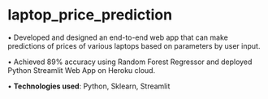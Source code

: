 # laptop_price_prediction

• Developed and designed an end-to-end web app that can make predictions of prices of various
laptops based on parameters by user input.

• Achieved 89% accuracy using Random Forest Regressor and deployed Python Streamlit Web
App on Heroku cloud.

• **Technologies used**: Python, Sklearn, Streamlit
